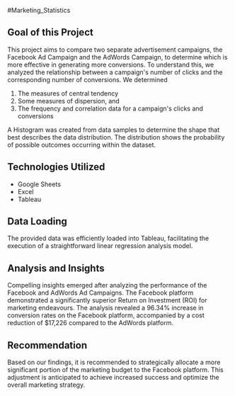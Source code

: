 #Marketing_Statistics

## Goal of this Project

This project aims to compare two separate advertisement campaigns, the Facebook Ad Campaign and the AdWords Campaign, to determine which is more effective in generating more conversions. To understand this, we analyzed the relationship between a campaign's number of clicks and the corresponding number of conversions. We determined
  1. The measures of central tendency
  2. Some measures of dispersion, and
  3. The frequency and correlation data for a campaign's clicks and conversions

A Histogram was created from data samples to determine the shape that best describes the data distribution. The distribution shows the probability of possible outcomes occurring within the dataset.

## Technologies Utilized
* Google Sheets
* Excel
* Tableau

## Data Loading
The provided data was efficiently loaded into Tableau, facilitating the execution of a straightforward linear regression analysis model.

## Analysis and Insights
Compelling insights emerged after analyzing the performance of the Facebook and AdWords Ad Campaigns. The Facebook platform demonstrated a significantly superior Return on Investment (ROI) for marketing endeavours. The analysis revealed a 96.34% increase in conversion rates on the Facebook platform, accompanied by a cost reduction of $17,226 compared to the AdWords platform.

## Recommendation
Based on our findings, it is recommended to strategically allocate a more significant portion of the marketing budget to the Facebook platform. This adjustment is anticipated to achieve increased success and optimize the overall marketing strategy.
